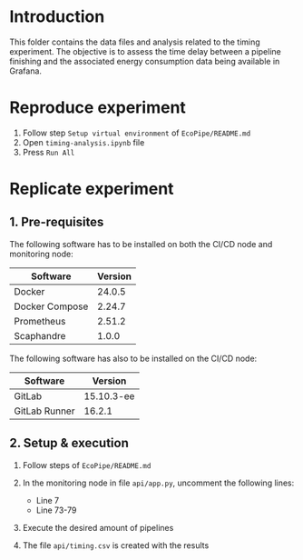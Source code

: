 # Introduction

This folder contains the data files and analysis related to the timing experiment. The objective is to assess the time delay between a pipeline finishing and the associated energy consumption data being available in Grafana.

# Reproduce experiment

1. Follow step `Setup virtual environment` of `EcoPipe/README.md`
2. Open `timing-analysis.ipynb` file
3. Press `Run All`

# Replicate experiment

## 1. Pre-requisites

The following software has to be installed on both the CI/CD node and monitoring node:

| **Software**   | **Version** |
| -------------- | ----------- |
| Docker         | 24.0.5      |
| Docker Compose | 2.24.7      |
| Prometheus     | 2.51.2      |
| Scaphandre     | 1.0.0       |

The following software has also to be installed on the CI/CD node:

| **Software**  | **Version** |
| ------------- | ----------- |
| GitLab        | 15.10.3-ee  |
| GitLab Runner | 16.2.1      |

## 2. Setup & execution

1. Follow steps of `EcoPipe/README.md`
2. In the monitoring node in file `api/app.py`, uncomment the following lines:

   - Line 7
   - Line 73-79

3. Execute the desired amount of pipelines
4. The file `api/timing.csv` is created with the results
